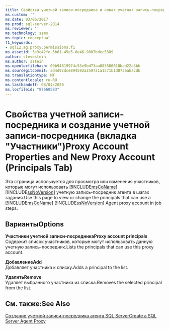```yaml
---
title: Свойства учетной записи-посредника и новая учетная запись-посредник (вкладка "субъекты") | Документация Майкрософт
ms.custom: ''
ms.date: 03/06/2017
ms.prod: sql-server-2014
ms.reviewer: ''
ms.technology: ssms
ms.topic: conceptual
f1_keywords:
- sql12.ag.proxy.permissions.f1
ms.assetid: 3e3c42fe-5b61-45e5-8e46-9807bdec5389
author: stevestein
ms.author: sstein
ms.openlocfilehash: 09b94819974c53e9bd73aa085580018bad22a3bb
ms.sourcegitcommit: ad4d92dce894592a259721a1571b1d8736abacdb
ms.translationtype: MT
ms.contentlocale: ru-RU
ms.lasthandoff: 08/04/2020
ms.locfileid: "87668583"
---
```

# <a name="proxy-account-properties-and-new-proxy-account-principals-tab"></a><span data-ttu-id="a79ef-102">Свойства учетной записи-посредника и создание учетной записи-посредника (вкладка "Участники")</span><span class="sxs-lookup"><span data-stu-id="a79ef-102">Proxy Account Properties and New Proxy Account (Principals Tab)</span></span>
  <span data-ttu-id="a79ef-103">Эта страница используется для просмотра или изменения участников, которые могут использовать [!INCLUDE[msCoName](../../includes/msconame-md.md)] [!INCLUDE[ssNoVersion](../../includes/ssnoversion-md.md)] учетную запись-посредник агента в шагах задания.</span><span class="sxs-lookup"><span data-stu-id="a79ef-103">Use this page to view or change the principals that can use a [!INCLUDE[msCoName](../../includes/msconame-md.md)] [!INCLUDE[ssNoVersion](../../includes/ssnoversion-md.md)] Agent proxy account in job steps.</span></span>  
  
## <a name="options"></a><span data-ttu-id="a79ef-104">Варианты</span><span class="sxs-lookup"><span data-stu-id="a79ef-104">Options</span></span>  
 <span data-ttu-id="a79ef-105">**Участники учетной записи-посредника**</span><span class="sxs-lookup"><span data-stu-id="a79ef-105">**Proxy account principals**</span></span>  
 <span data-ttu-id="a79ef-106">Содержит список участников, которые могут использовать данную учетную запись-посредник.</span><span class="sxs-lookup"><span data-stu-id="a79ef-106">Lists the principals that can use this proxy account.</span></span>  
  
 <span data-ttu-id="a79ef-107">**Добавление**</span><span class="sxs-lookup"><span data-stu-id="a79ef-107">**Add**</span></span>  
 <span data-ttu-id="a79ef-108">Добавляет участника к списку.</span><span class="sxs-lookup"><span data-stu-id="a79ef-108">Adds a principal to the list.</span></span>  
  
 <span data-ttu-id="a79ef-109">**Удалить**</span><span class="sxs-lookup"><span data-stu-id="a79ef-109">**Remove**</span></span>  
 <span data-ttu-id="a79ef-110">Удаляет выбранного участника из списка.</span><span class="sxs-lookup"><span data-stu-id="a79ef-110">Removes the selected principal from the list.</span></span>  
  
## <a name="see-also"></a><span data-ttu-id="a79ef-111">См. также:</span><span class="sxs-lookup"><span data-stu-id="a79ef-111">See Also</span></span>  
 [<span data-ttu-id="a79ef-112">Создание учетной записи-посредника агента SQL Server</span><span class="sxs-lookup"><span data-stu-id="a79ef-112">Create a SQL Server Agent Proxy</span></span>](create-a-sql-server-agent-proxy.md)  
  
  
